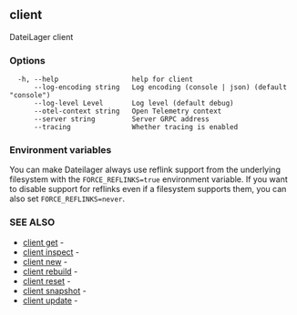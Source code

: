 ## client

DateiLager client

### Options

```
  -h, --help                  help for client
      --log-encoding string   Log encoding (console | json) (default "console")
      --log-level Level       Log level (default debug)
      --otel-context string   Open Telemetry context
      --server string         Server GRPC address
      --tracing               Whether tracing is enabled
```

### Environment variables

You can make Dateilager always use reflink support from the underlying filesystem with the `FORCE_REFLINKS=true` environment variable. If you want to disable support for reflinks even if a filesystem supports them, you can also set `FORCE_REFLINKS=never`.

### SEE ALSO

- [client get](client_get.md) -
- [client inspect](client_inspect.md) -
- [client new](client_new.md) -
- [client rebuild](client_rebuild.md) -
- [client reset](client_reset.md) -
- [client snapshot](client_snapshot.md) -
- [client update](client_update.md) -

